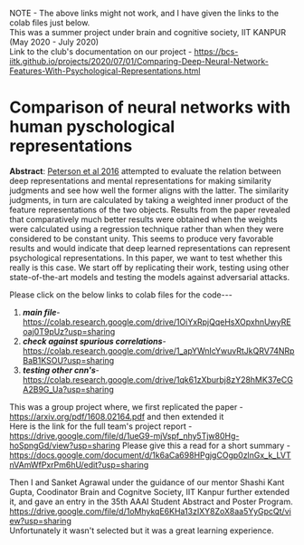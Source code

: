 NOTE - The above links might not work, and I have given the links to the colab files just below.\
This was a summer project under brain and cognitive society, IIT KANPUR (May 2020 - July 2020)\
Link to the club's documentation on our project - https://bcs-iitk.github.io/projects/2020/07/01/Comparing-Deep-Neural-Network-Features-With-Psychological-Representations.html
# Comparison of neural networks with human pyschological representations
**Abstract**:
[Peterson et al 2016](https://arxiv.org/abs/1608.02164) attempted to evaluate the relation between deep representations and mental representations for making similarity judgments and see how well the former aligns with the latter. The similarity judgments, in turn are calculated by taking a weighted inner product of the feature representations of the two objects.  Results from the paper revealed that comparatively much better results were obtained when the weights were calculated using a regression technique rather than when they were considered to be constant unity. This seems to produce very favorable results and would indicate that deep learned representations can represent psychological representations. In this paper, we want to test whether this really is this case. We start off by replicating their work, testing using other state-of-the-art models and testing the models against adversarial attacks. 

Please click on the below links to colab files for the code---

1) ***main file***-  https://colab.research.google.com/drive/1OiYxRpjQqeHsXOpxhnUwyREoaj0T9pUz?usp=sharing 
2) ***check against spurious correlations***- https://colab.research.google.com/drive/1_apYWnIcYwuvRtJkQRV74NRpBaB1KSOU?usp=sharing
3) ***testing other cnn's***- https://colab.research.google.com/drive/1qk61zXburbj8zY28hMK37eCGA2B9G_Ua?usp=sharing

This was a group project where, we first replicated the paper - https://arxiv.org/pdf/1608.02164.pdf and then extended it\
Here is the link for the full team's project report - https://drive.google.com/file/d/1ueG9-mjVspf_nhy5Tjw80Hg-hoSpngGd/view?usp=sharing
Please give this a read for a short summary - https://docs.google.com/document/d/1k6aCa698HPgjgCOgp0zlnGx_k_LVTnVAmWfPxrPm6hU/edit?usp=sharing  

Then I and Sanket Agrawal under the guidance of our mentor Shashi Kant Gupta, Coodinator Brain and Cognitve Society, IIT Kanpur further extended it, and gave an entry in the 35th AAAI Student Abstract and Poster Program.
https://drive.google.com/file/d/1oMhykqE6KHa13zIXY8ZoX8aa5YyGpcQt/view?usp=sharing \
Unfortunately it wasn't selected but it was a great learning experience.
